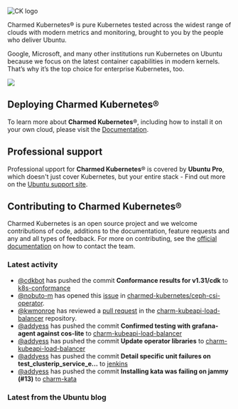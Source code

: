 ![CK logo](https://assets.ubuntu.com/v1/451d4cf4-Charmed+Kubernetes_RGB_onWhite_2022.svg)

Charmed Kubernetes® is pure Kubernetes tested across the widest range of clouds with modern metrics and monitoring, brought to you by the people who deliver Ubuntu.

Google, Microsoft, and many other institutions run Kubernetes on Ubuntu because we focus on the latest container capabilities in modern kernels. That’s why it’s the top choice for enterprise Kubernetes, too.

![](https://assets.ubuntu.com/v1/843c77b6-juju-at-a-glace.svg)

## Deploying Charmed Kubernetes®

To learn more about **Charmed Kubernetes**®, including how to install it on your own cloud, please visit the [Documentation][docs].

## Professional support

Professional upport for **Charmed Kubernetes**® is covered by **Ubuntu Pro**, which doesn't just cover Kubernetes, but your entire stack - Find out more on the [Ubuntu support site](https://ubuntu.com/support).

## Contributing to Charmed Kubernetes®

Charmed Kubernetes is an open source project and we welcome contributions of code, additions to the documentation, feature requests and any and all types of feedback. For more on contributing, see the [official documentation][get-in-touch] on how to contact the team.

<!-- LINKS -->
[docs]: https://ubuntu.com/kubernetes/docs
[get-in-touch]: https://ubuntu.com/kubernetes/docs/get-in-touch

### Latest activity

<!-- activity starts -->
 - [@cdkbot](https://github.com/cdkbot) has pushed the commit **Conformance results for v1.31/cdk** to [k8s-conformance](https://github.com/charmed-kubernetes/k8s-conformance)
 - [@nobuto-m](https://github.com/nobuto-m) has opened this [issue](https://github.com/charmed-kubernetes/ceph-csi-operator/issues/22) in [charmed-kubernetes/ceph-csi-operator](https://api.github.com/repos/charmed-kubernetes/ceph-csi-operator).
 - [@kwmonroe](https://github.com/kwmonroe) has reviewed a [pull request](https://github.com/charmed-kubernetes/charm-kubeapi-load-balancer/pull/41) in the [charm-kubeapi-load-balancer](https://github.com/charmed-kubernetes/charm-kubeapi-load-balancer) repository.
 - [@addyess](https://github.com/addyess) has pushed the commit **Confirmed testing with grafana-agent against cos-lite** to [charm-kubeapi-load-balancer](https://github.com/charmed-kubernetes/charm-kubeapi-load-balancer)
 - [@addyess](https://github.com/addyess) has pushed the commit **Update operator libraries** to [charm-kubeapi-load-balancer](https://github.com/charmed-kubernetes/charm-kubeapi-load-balancer)
 - [@addyess](https://github.com/addyess) has pushed the commit **Detail specific unit failures on test_clusterip_service_e...** to [jenkins](https://github.com/charmed-kubernetes/jenkins)
 - [@addyess](https://github.com/addyess) has pushed the commit **Installing kata was failing on jammy (#13)** to [charm-kata](https://github.com/charmed-kubernetes/charm-kata)
<!-- activity ends -->

<!-- roadmap starts -->

<!-- roadmap ends -->

### Latest from the Ubuntu blog

<!-- blog starts -->

<!-- blog ends -->
